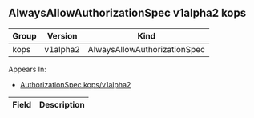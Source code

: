 ## AlwaysAllowAuthorizationSpec v1alpha2 kops

Group        | Version     | Kind
------------ | ---------- | -----------
kops | v1alpha2 | AlwaysAllowAuthorizationSpec





<aside class="notice">
Appears In:

<ul> 
<li><a href="#authorizationspec-v1alpha2-kops">AuthorizationSpec kops/v1alpha2</a></li>
</ul></aside>

Field        | Description
------------ | -----------

